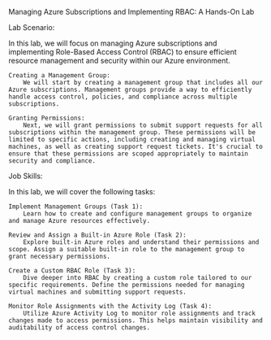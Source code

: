 Managing Azure Subscriptions and Implementing RBAC: A Hands-On Lab

Lab Scenario:

In this lab, we will focus on managing Azure subscriptions and implementing Role-Based Access Control (RBAC) to ensure efficient resource management and security within our Azure environment.

    Creating a Management Group:
        We will start by creating a management group that includes all our Azure subscriptions. Management groups provide a way to efficiently handle access control, policies, and compliance across multiple subscriptions.

    Granting Permissions:
        Next, we will grant permissions to submit support requests for all subscriptions within the management group. These permissions will be limited to specific actions, including creating and managing virtual machines, as well as creating support request tickets. It's crucial to ensure that these permissions are scoped appropriately to maintain security and compliance.

Job Skills:

In this lab, we will cover the following tasks:

    Implement Management Groups (Task 1):
        Learn how to create and configure management groups to organize and manage Azure resources effectively.

    Review and Assign a Built-in Azure Role (Task 2):
        Explore built-in Azure roles and understand their permissions and scope. Assign a suitable built-in role to the management group to grant necessary permissions.

    Create a Custom RBAC Role (Task 3):
        Dive deeper into RBAC by creating a custom role tailored to our specific requirements. Define the permissions needed for managing virtual machines and submitting support requests.

    Monitor Role Assignments with the Activity Log (Task 4):
        Utilize Azure Activity Log to monitor role assignments and track changes made to access permissions. This helps maintain visibility and auditability of access control changes.